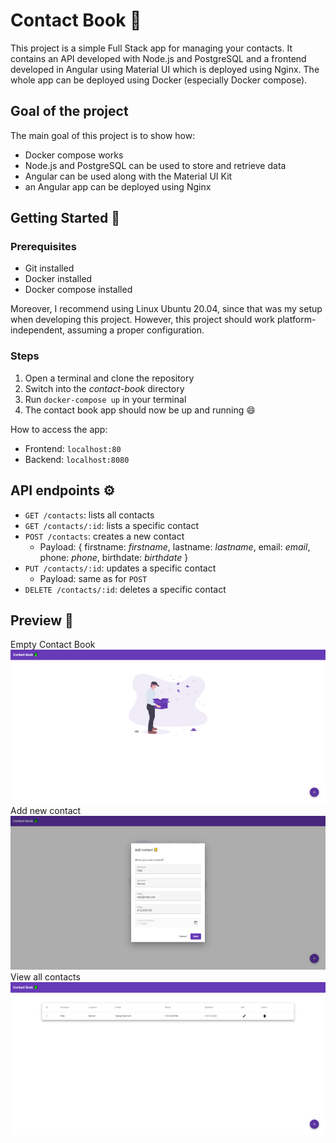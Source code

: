 # Contact Book 📗
This project is a simple Full Stack app for managing your contacts. It contains an API developed with Node.js and PostgreSQL and a frontend developed in Angular using Material UI which is deployed using Nginx. The whole app can be deployed using Docker (especially Docker compose). 

## Goal of the project
The main goal of this project is to show how: 
- Docker compose works
- Node.js and PostgreSQL can be used to store and retrieve data
- Angular can be used along with the Material UI Kit 
- an Angular app can be deployed using Nginx

## Getting Started 🚀
### Prerequisites
- Git installed
- Docker installed
- Docker compose installed

Moreover, I recommend using Linux Ubuntu 20.04, since that was my setup when developing this project. However, this project should work platform-independent, assuming a proper configuration.

### Steps
1. Open a terminal and clone the repository
2. Switch into the _contact-book_ directory
3. Run `docker-compose up` in your terminal
4. The contact book app should now be up and running 😄

How to access the app:
- Frontend: `localhost:80`
- Backend: `localhost:8080`

## API endpoints ⚙
- `GET /contacts`: lists all contacts
- `GET /contacts/:id`: lists a specific contact
- `POST /contacts`: creates a new contact
  - Payload: { firstname: _firstname_, lastname: _lastname_, email: _email_, phone: _phone_, birthdate: _birthdate_ }
- `PUT /contacts/:id`: updates a specific contact
  - Payload: same as for `POST`
- `DELETE /contacts/:id`: deletes a specific contact

## Preview 👀
Empty Contact Book
![](.github/preview/empty-view.PNG)
Add new contact
![](.github/preview/add-view.PNG)
View all contacts
![](.github/preview/contact-view.PNG)
